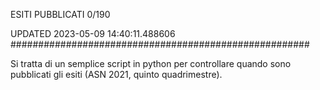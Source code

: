 ESITI PUBBLICATI 0/190 

UPDATED 2023-05-09 14:40:11.488606
######################################################

Si tratta di un semplice script in python per controllare quando sono pubblicati gli esiti (ASN 2021, quinto quadrimestre).


